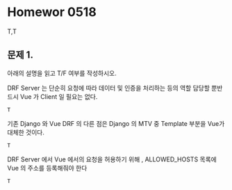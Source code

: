 # Homewor 0518

T,T



## 문제 1.

아래의 설명을 읽고 T/F 여부를 작성하시오.



DRF Server 는 단순히 요청에 따라 데이터 및 인증을 처리하는 등의 역할 담당할 뿐반드시 Vue 가 Client 일 필요는 없다.

```
T
```

기존 Django 와 Vue DRF 의 다른 점은 Django 의 MTV 중 Template 부분을 Vue가 대체한 것이다.

```
T
```

DRF Server 에서 Vue 에서의 요청을 허용하기 위해 , ALLOWED_HOSTS 목록에 Vue 의 주소를 등록해줘야 한다

```
T
```

